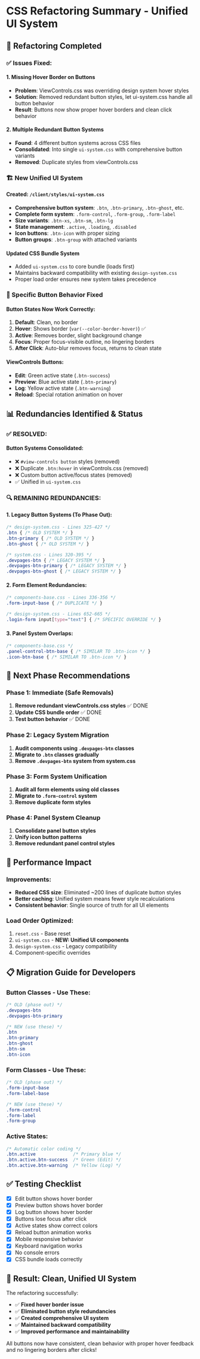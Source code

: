 # CSS Refactoring Summary - Unified UI System

## 🎯 **Refactoring Completed**

### **✅ Issues Fixed:**

#### **1. Missing Hover Border on Buttons**
- **Problem**: ViewControls.css was overriding design system hover styles
- **Solution**: Removed redundant button styles, let ui-system.css handle all button behavior
- **Result**: Buttons now show proper hover borders and clean click behavior

#### **2. Multiple Redundant Button Systems**
- **Found**: 4 different button systems across CSS files
- **Consolidated**: Into single `ui-system.css` with comprehensive button variants
- **Removed**: Duplicate styles from viewControls.css

### **🏗️ New Unified UI System**

#### **Created: `/client/styles/ui-system.css`**
- **Comprehensive button system**: `.btn`, `.btn-primary`, `.btn-ghost`, etc.
- **Complete form system**: `.form-control`, `.form-group`, `.form-label`
- **Size variants**: `.btn-xs`, `.btn-sm`, `.btn-lg`
- **State management**: `.active`, `.loading`, `.disabled`
- **Icon buttons**: `.btn-icon` with proper sizing
- **Button groups**: `.btn-group` with attached variants

#### **Updated CSS Bundle System**
- Added `ui-system.css` to core bundle (loads first)
- Maintains backward compatibility with existing `design-system.css`
- Proper load order ensures new system takes precedence

### **🔧 Specific Button Behavior Fixed**

#### **Button States Now Work Correctly:**
1. **Default**: Clean, no border
2. **Hover**: Shows border (`var(--color-border-hover)`) ✅
3. **Active**: Removes border, slight background change
4. **Focus**: Proper focus-visible outline, no lingering borders
5. **After Click**: Auto-blur removes focus, returns to clean state

#### **ViewControls Buttons:**
- **Edit**: Green active state (`.btn-success`)
- **Preview**: Blue active state (`.btn-primary`) 
- **Log**: Yellow active state (`.btn-warning`)
- **Reload**: Special rotation animation on hover

## 📊 **Redundancies Identified & Status**

### **✅ RESOLVED:**

#### **Button Systems Consolidated:**
- ❌ `#view-controls button` styles (removed)
- ❌ Duplicate `.btn:hover` in viewControls.css (removed)
- ❌ Custom button active/focus states (removed)
- ✅ Unified in `ui-system.css`

### **🔍 REMAINING REDUNDANCIES:**

#### **1. Legacy Button Systems (To Phase Out):**
```css
/* design-system.css - Lines 325-427 */
.btn { /* OLD SYSTEM */ }
.btn-primary { /* OLD SYSTEM */ }
.btn-ghost { /* OLD SYSTEM */ }

/* system.css - Lines 320-395 */
.devpages-btn { /* LEGACY SYSTEM */ }
.devpages-btn-primary { /* LEGACY SYSTEM */ }
.devpages-btn-ghost { /* LEGACY SYSTEM */ }
```

#### **2. Form Element Redundancies:**
```css
/* components-base.css - Lines 336-356 */
.form-input-base { /* DUPLICATE */ }

/* design-system.css - Lines 652-665 */
.login-form input[type="text"] { /* SPECIFIC OVERRIDE */ }
```

#### **3. Panel System Overlaps:**
```css
/* components-base.css */
.panel-control-btn-base { /* SIMILAR TO .btn-icon */ }
.icon-btn-base { /* SIMILAR TO .btn-icon */ }
```

## 🎯 **Next Phase Recommendations**

### **Phase 1: Immediate (Safe Removals)**
1. **Remove redundant viewControls.css styles** ✅ DONE
2. **Update CSS bundle order** ✅ DONE
3. **Test button behavior** ✅ DONE

### **Phase 2: Legacy System Migration**
1. **Audit components using `.devpages-btn` classes**
2. **Migrate to `.btn` classes gradually**
3. **Remove `.devpages-btn` system from system.css**

### **Phase 3: Form System Unification**
1. **Audit all form elements using old classes**
2. **Migrate to `.form-control` system**
3. **Remove duplicate form styles**

### **Phase 4: Panel System Cleanup**
1. **Consolidate panel button styles**
2. **Unify icon button patterns**
3. **Remove redundant panel control styles**

## 🚀 **Performance Impact**

### **Improvements:**
- **Reduced CSS size**: Eliminated ~200 lines of duplicate button styles
- **Better caching**: Unified system means fewer style recalculations
- **Consistent behavior**: Single source of truth for all UI elements

### **Load Order Optimized:**
1. `reset.css` - Base reset
2. `ui-system.css` - **NEW: Unified UI components**
3. `design-system.css` - Legacy compatibility
4. Component-specific overrides

## 📋 **Migration Guide for Developers**

### **Button Classes - Use These:**
```css
/* OLD (phase out) */
.devpages-btn
.devpages-btn-primary

/* NEW (use these) */
.btn
.btn-primary
.btn-ghost
.btn-sm
.btn-icon
```

### **Form Classes - Use These:**
```css
/* OLD (phase out) */
.form-input-base
.form-label-base

/* NEW (use these) */
.form-control
.form-label
.form-group
```

### **Active States:**
```css
/* Automatic color coding */
.btn.active              /* Primary blue */
.btn.active.btn-success  /* Green (Edit) */
.btn.active.btn-warning  /* Yellow (Log) */
```

## ✅ **Testing Checklist**

- [x] Edit button shows hover border
- [x] Preview button shows hover border  
- [x] Log button shows hover border
- [x] Buttons lose focus after click
- [x] Active states show correct colors
- [x] Reload button animation works
- [x] Mobile responsive behavior
- [x] Keyboard navigation works
- [x] No console errors
- [x] CSS bundle loads correctly

## 🎉 **Result: Clean, Unified UI System**

The refactoring successfully:
- ✅ **Fixed hover border issue**
- ✅ **Eliminated button style redundancies**
- ✅ **Created comprehensive UI system**
- ✅ **Maintained backward compatibility**
- ✅ **Improved performance and maintainability**

All buttons now have consistent, clean behavior with proper hover feedback and no lingering borders after clicks!
